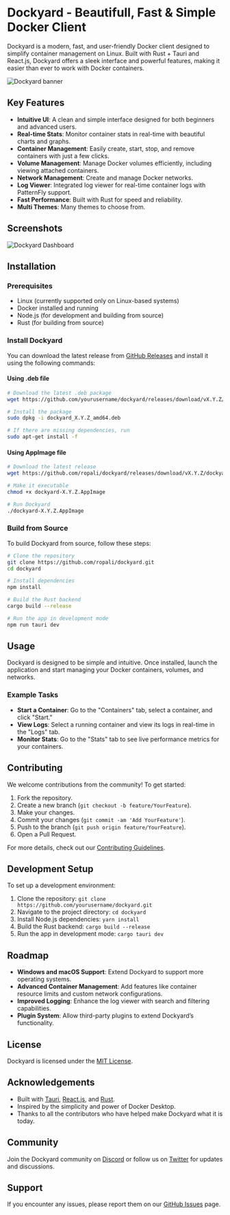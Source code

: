 # Dockyard - Beautifull, Fast & Simple Docker Client

Dockyard is a modern, fast, and user-friendly Docker client designed to simplify container management on Linux. Built with Rust + Tauri and React.js, Dockyard offers a sleek interface and powerful features, making it easier than ever to work with Docker containers.

![Dockyard banner](https://i.ibb.co/j6DWMDy/Dockyard-banner-2.jpg)


## Key Features

- **Intuitive UI**: A clean and simple interface designed for both beginners and advanced users.
- **Real-time Stats**: Monitor container stats in real-time with beautiful charts and graphs.
- **Container Management**: Easily create, start, stop, and remove containers with just a few clicks.
- **Volume Management**: Manage Docker volumes efficiently, including viewing attached containers.
- **Network Management**: Create and manage Docker networks.
- **Log Viewer**: Integrated log viewer for real-time container logs with PatternFly support.
- **Fast Performance**: Built with Rust for speed and reliability.
- **Multi Themes**: Many themes to choose from.

## Screenshots

![Dockyard Dashboard](https://i.ibb.co/3R5NttL/image.png)



## Installation

### Prerequisites

- Linux (currently supported only on Linux-based systems)
- Docker installed and running
- Node.js (for development and building from source)
- Rust (for building from source)

### Install Dockyard

You can download the latest release from [GitHub Releases](#) and install it using the following commands:

#### Using .deb file
```bash
# Download the latest .deb package
wget https://github.com/yourusername/dockyard/releases/download/vX.Y.Z/dockyard_X.Y.Z_amd64.deb

# Install the package
sudo dpkg -i dockyard_X.Y.Z_amd64.deb

# If there are missing dependencies, run
sudo apt-get install -f

```


#### Using AppImage file
```bash
# Download the latest release
wget https://github.com/ropali/dockyard/releases/download/vX.Y.Z/dockyard-X.Y.Z.AppImage

# Make it executable
chmod +x dockyard-X.Y.Z.AppImage

# Run Dockyard
./dockyard-X.Y.Z.AppImage
```

### Build from Source

To build Dockyard from source, follow these steps:

```bash
# Clone the repository
git clone https://github.com/ropali/dockyard.git
cd dockyard

# Install dependencies
npm install

# Build the Rust backend
cargo build --release

# Run the app in development mode
npm run tauri dev
```

## Usage

Dockyard is designed to be simple and intuitive. Once installed, launch the application and start managing your Docker containers, volumes, and networks. 

### Example Tasks

- **Start a Container**: Go to the "Containers" tab, select a container, and click "Start."
- **View Logs**: Select a running container and view its logs in real-time in the "Logs" tab.
- **Monitor Stats**: Go to the "Stats" tab to see live performance metrics for your containers.

## Contributing

We welcome contributions from the community! To get started:

1. Fork the repository.
2. Create a new branch (`git checkout -b feature/YourFeature`).
3. Make your changes.
4. Commit your changes (`git commit -am 'Add YourFeature'`).
5. Push to the branch (`git push origin feature/YourFeature`).
6. Open a Pull Request.

For more details, check out our [Contributing Guidelines](CONTRIBUTING.md).

## Development Setup

To set up a development environment:

1. Clone the repository: `git clone https://github.com/yourusername/dockyard.git`
2. Navigate to the project directory: `cd dockyard`
3. Install Node.js dependencies: `yarn install`
4. Build the Rust backend: `cargo build --release`
5. Run the app in development mode: `cargo tauri dev`

## Roadmap

- **Windows and macOS Support**: Extend Dockyard to support more operating systems.
- **Advanced Container Management**: Add features like container resource limits and custom network configurations.
- **Improved Logging**: Enhance the log viewer with search and filtering capabilities.
- **Plugin System**: Allow third-party plugins to extend Dockyard’s functionality.

## License

Dockyard is licensed under the [MIT License](LICENSE).

## Acknowledgements

- Built with [Tauri](https://tauri.app/), [React.js](https://reactjs.org/), and [Rust](https://www.rust-lang.org/).
- Inspired by the simplicity and power of Docker Desktop.
- Thanks to all the contributors who have helped make Dockyard what it is today.

## Community

Join the Dockyard community on [Discord](#) or follow us on [Twitter](#) for updates and discussions.

## Support

If you encounter any issues, please report them on our [GitHub Issues](https://github.com/ropali/dockyard/issues) page.

